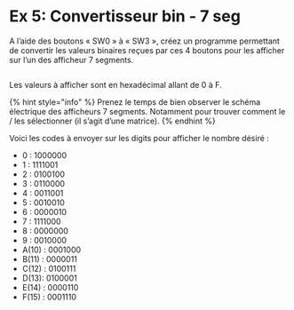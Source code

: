 # Ex 5: Convertisseur bin - 7 seg

A l’aide des boutons « SW0 » à « SW3 », créez un programme permettant de convertir les valeurs binaires reçues par ces 4 boutons pour les afficher sur l’un des afficheur 7 segments.

<figure><img src="../../.gitbook/assets/convertisseur_7seg.PNG" alt=""><figcaption></figcaption></figure>

Les valeurs à afficher sont en hexadécimal allant de 0 à F.

{% hint style="info" %}
Prenez le temps de bien observer le schéma électrique des afficheurs 7 segments. Notamment pour trouver comment le / les sélectionner (il s’agit d’une matrice).
{% endhint %}

Voici les codes à envoyer sur les digits pour afficher le nombre désiré :

* 0 : 1000000
* 1 : 1111001 &#x20;
* 2 : 0100100&#x20;
* 3 : 0110000&#x20;
* 4 : 0011001&#x20;
* 5 : 0010010&#x20;
* 6 : 0000010&#x20;
* 7 : 1111000&#x20;
* 8 : 0000000&#x20;
* 9 : 0010000&#x20;
* A(10) : 0001000&#x20;
* B(11) : 0000011&#x20;
* C(12) : 0100111&#x20;
* D(13): 0100001&#x20;
* E(14) : 0000110&#x20;
* F(15) : 0001110
